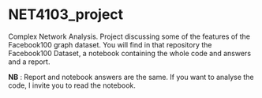 # NET4103_project

Complex Network Analysis. Project discussing some of the features of the Facebook100 graph dataset. 
You will find in that repository the Facebook100 Dataset, a notebook containing the whole code and answers and a report.

**NB** : Report and notebook answers are the same. If you want to analyse the code, I invite you to read the notebook.
